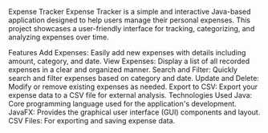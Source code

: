 Expense Tracker
Expense Tracker is a simple and interactive Java-based application designed to help users manage their personal expenses. This project showcases a user-friendly interface for tracking, categorizing, and analyzing expenses over time.

Features
Add Expenses: Easily add new expenses with details including amount, category, and date.
View Expenses: Display a list of all recorded expenses in a clear and organized manner.
Search and Filter: Quickly search and filter expenses based on category and date.
Update and Delete: Modify or remove existing expenses as needed.
Export to CSV: Export your expense data to a CSV file for external analysis.
Technologies Used
Java: Core programming language used for the application's development.
JavaFX: Provides the graphical user interface (GUI) components and layout.
CSV Files: For exporting and saving expense data.
